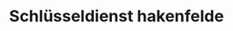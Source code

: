 ---
title: "Schlüsseldienst hakenfelde"
url: /berlin/schluesseldienst-hakenfelde/
shop: Schlüsseldienst
---